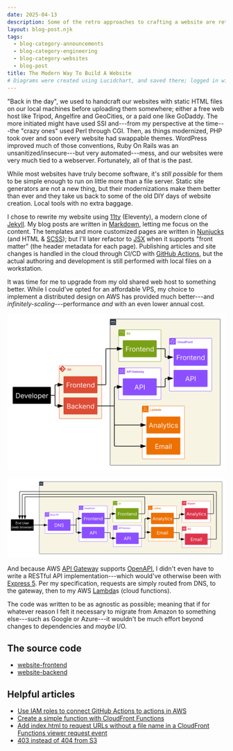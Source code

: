 ```yaml
---
date: 2025-04-13
description: Some of the retro approaches to crafting a website are returning.
layout: blog-post.njk
tags:
  - blog-category-announcements
  - blog-category-engineering
  - blog-category-websites
  - blog-post
title: The Modern Way To Build A Website
# Diagrams were created using Lucidchart, and saved there; logged in with Google
---
```


"Back in the day", we used to handcraft our websites with static HTML files on our local machines before uploading them somewhere; either a free web host like Tripod, Angelfire and GeoCities, or a paid one like GoDaddy. <!--more--> The more initiated might have used SSI and---from my perspective at the time---the "crazy ones" used Perl through CGI. Then, as things modernized, PHP took over and soon every website had swappable themes. WordPress improved much of those conventions, Ruby On Rails was an unsanitized/insecure---but very automated---mess, and our websites were very much tied to a webserver. Fortunately, all of that is the past.

While most websites have truly become software, it's _still possible_ for them to be simple enough to run on little more than a file server. Static site generators are not a new thing, but their modernizations make them better than ever and they take us back to some of the old DIY days of website creation. Local tools with no extra baggage.

I chose to rewrite my website using [11ty](//11ty.dev/) (Eleventy), a modern clone of [Jekyll](//jekyllrb.com). My blog posts are written in [Markdown](//wikipedia.org/wiki/Markdown), letting me focus on the content. The templates and more customized pages are written in [Nunjucks](//mozilla.github.io/nunjucks/) (and HTML & [SCSS](//sass-lang.com)); but I'll later refactor to [JSX](<//wikipedia.org/wiki/JSX_(JavaScript)>) when it supports "front matter" (the header metadata for each page). Publishing articles and site changes is handled in the cloud through CI/CD with [GitHub Actions](//github.com/features/actions), but the actual authoring and development is still performed with local files on a workstation.

It was time for me to upgrade from my old shared web host to something better. While I could've opted for an affordable VPS, my choice to implement a distributed design on AWS has provided much better---and _infinitely-scaling_---performance _and_ with an even lower annual cost.

![Deployment flow](aws-deployment.svg "CI/CD automation makes everything possible by simply `git push`'ing my changes.")

![User flow](aws-user.svg 'CloudFront (CDN) provides extreme performance via content localization with many edge servers and HTTP/3.')

And because AWS [API Gateway](//aws.amazon.com/api-gateway) supports [OpenAPI](//www.openapis.org), I didn't even have to write a RESTful API implementation---which would've otherwise been with [Express 5](//expressjs.com). Per my specification, requests are simply routed from DNS, to the gateway, then to my AWS [Lambda](//aws.amazon.com/lambda)s (cloud functions).

The code was written to be as agnostic as possible; meaning that if for whatever reason I felt it necessary to migrate from Amazon to something else---such as Google or Azure---it wouldn't be much effort beyond changes to dependencies and _maybe_ I/O.

## The source code

- [website-frontend](//github.com/stevenvachon/website-frontend)
- [website-backend](//github.com/stevenvachon/website-backend)

## Helpful articles

- [Use IAM roles to connect GitHub Actions to actions in AWS](//aws.amazon.com/blogs/security/use-iam-roles-to-connect-github-actions-to-actions-in-aws/)
- [Create a simple function with CloudFront Functions](//docs.aws.amazon.com/AmazonCloudFront/latest/DeveloperGuide/functions-tutorial.html)
- [Add index.html to request URLs without a file name in a CloudFront Functions viewer request event](//docs.aws.amazon.com/AmazonCloudFront/latest/DeveloperGuide/example_cloudfront_functions_url_rewrite_single_page_apps_section.html)
- [403 instead of 404 from S3](//repost.aws/knowledge-center/s3-troubleshoot-403)
